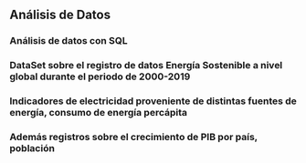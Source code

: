 
## Análisis de Datos

### Análisis de datos con SQL
### DataSet sobre el registro de datos Energía Sostenible a nivel global durante el periodo de 2000-2019
### Indicadores de electricidad proveniente de distintas fuentes de energía, consumo de energía percápita
### Además registros sobre el crecimiento de PIB por país, población
